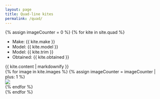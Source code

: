 ```yaml
---
layout: page
title: Quad-line kites
permalink: /quad/
---
```


<script>
const gallery = [
{% for kite in site.quad %}
{% for image in kite.images %}
  {
    src: "{{ site.baseurl }}/assets/images/{{ image }}",
    title: "loading description...",
  },
{% endfor %}
{% endfor %}
];

window.showKites = function(idx) {
  Spotlight.show(gallery, {
    index: idx,
    onchange: (index, options) => {
      // https://github.com/nextapps-de/spotlight/issues/53
      // Decode HTML entities in title and description
      const titleElement = document.querySelector('#spotlight .spl-title');
      // const descriptionElement = document.querySelector('#spotlight .spl-description');
      // titleElement.innerHTML = decodeURIComponent(titleElement.innerText);

      let html = document.querySelector('#description_' + (index)).innerHTML;
      // Remove trailing "
      html = html.substr(0, html.length - 1);
      // both lines needed - can't figure out why
      titleElement.innerHTML = decodeURIComponent(html);
      titleElement.innerHTML = decodeURIComponent(html);


    },
  });
}
</script>
<div class="container">
  {% assign imageCounter = 0 %}
  {% for kite in site.quad %}
  <div class="row kiteRow">
    <div class="col">
      <ul>
        <li>Make: {{ kite.make }}</li>
        <li>Model: {{ kite.model }}</li>
        <li>Model: {{ kite.trim }}</li>
        <li>Obtained: {{ kite.obtained }}</li>
      </ul>
    </div>
    <div class="col">
      {{ kite.content | markdownify }}
    </div>
    <div class="col">
      {% for image in kite.images %}
        {% assign imageCounter = imageCounter | plus: 1 %}
        <div onClick="window.showKites({{ imageCounter }})">
          <img src="{{ site.baseurl }}/assets/images/{{ image }}" class="kiteThumb">
          <div id="description_{{ imageCounter}}" style="display:none;">{{ kite.content | markdownify }}"</div>
        </div>
      {% endfor %}
    </div>
  </div>
  {% endfor %}
</div>
